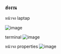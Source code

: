 ### ส่งงาน 
หน้าจอ laptap

![image](https://github.com/CHAIYAPRUK/ESP32_ESP-IDF_WiFi-AP/assets/115066395/c129e05c-5376-4056-bc95-b1052ea43fc4)

terminal
![image](https://github.com/CHAIYAPRUK/ESP32_ESP-IDF_WiFi-AP/assets/115066395/fc73c57d-09ba-4e49-8420-a14856472b89)

หน้าจอ properties
![image](https://github.com/CHAIYAPRUK/ESP32_ESP-IDF_WiFi-AP/assets/115066395/8b1aeaab-1663-423e-8586-14ae4d8ab671)

